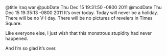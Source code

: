 @title Iraq war
@pubDate Thu Dec 15 19:31:50 -0800 2011
@modDate Thu Dec 15 19:35:13 -0800 2011
It’s over today. Today will never be a holiday. There will be no V-I day. There will be no pictures of revelers in Times Square.

Like everyone else, I just wish that this monstrous stupidity had never happened.

And I’m so glad it’s over.
